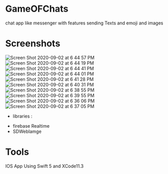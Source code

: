 # GameOFChats 

 chat app like messenger  with features  sending Texts and emoji and images 

# Screenshots 

![Screen Shot 2020-09-02 at 6 44 57 PM](https://user-images.githubusercontent.com/17813115/92012526-d7ada400-ed4c-11ea-84fb-7337f21136ef.png)
![Screen Shot 2020-09-02 at 6 44 19 PM](https://user-images.githubusercontent.com/17813115/92012532-da0ffe00-ed4c-11ea-94d5-bb637fc5f83a.png)
![Screen Shot 2020-09-02 at 6 44 41 PM](https://user-images.githubusercontent.com/17813115/92012536-daa89480-ed4c-11ea-9496-b886f925dd27.png)
![Screen Shot 2020-09-02 at 6 44 01 PM](https://user-images.githubusercontent.com/17813115/92012537-db412b00-ed4c-11ea-9b0d-dd6b8f27408c.png)
![Screen Shot 2020-09-02 at 6 41 28 PM](https://user-images.githubusercontent.com/17813115/92012540-dbd9c180-ed4c-11ea-9609-cbb0e2143489.png)
![Screen Shot 2020-09-02 at 6 40 31 PM](https://user-images.githubusercontent.com/17813115/92012542-dbd9c180-ed4c-11ea-8193-b5a244df2555.png)
![Screen Shot 2020-09-02 at 6 38 55 PM](https://user-images.githubusercontent.com/17813115/92012546-dc725800-ed4c-11ea-94c9-6d332953005d.png)
![Screen Shot 2020-09-02 at 6 39 55 PM](https://user-images.githubusercontent.com/17813115/92012548-dd0aee80-ed4c-11ea-83b8-290a0d08c37a.png)
![Screen Shot 2020-09-02 at 6 36 06 PM](https://user-images.githubusercontent.com/17813115/92012549-dda38500-ed4c-11ea-897c-532206f3ea88.png)
![Screen Shot 2020-09-02 at 6 37 05 PM](https://user-images.githubusercontent.com/17813115/92012550-dda38500-ed4c-11ea-9a54-769dc430d462.png)

- libraries : 

* firebase Realtime 
* SDWebIamge

# Tools 
 IOS App Using Swift 5 and XCode11.3
